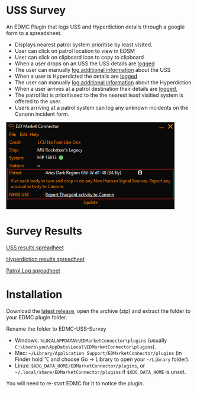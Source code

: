 # USS Survey 
An EDMC Plugin that logs USS and Hyperdiction details through a google form to a spreadsheet.

* Displays nearest patrol system prioritise by least visited.
* User can click on patrol location to view in EDSM
* User can click on clipboard icon to copy to clipboard
* When a user drops on an USS the USS details are [logged](https://docs.google.com/spreadsheets/d/1_LsPtmXS7aUGYTJ-OomdE4gsYqkrYsmS7qzSpIUhQ4s/edit?usp=sharing)
* The user can manually [log additional information](https://docs.google.com/spreadsheets/d/1IA3HxotFUXh9qJi3v-wtcenvMF-znamfQ8JtNJbiZdo/edit#gid=1466834969) about the USS
* When a user is Hyperdicted the details are [logged](https://docs.google.com/spreadsheets/d/1grRDdXb6-6W1oxAVzPvvqTQDiVuExqAnvR97Q7cvrMA/edit?usp=sharing)
* The user can manually [log additional information](https://docs.google.com/spreadsheets/d/1IA3HxotFUXh9qJi3v-wtcenvMF-znamfQ8JtNJbiZdo/edit#gid=1466834969) about the Hyperdiction
* When a user arrives at a patrol destination their details are [logged.](https://docs.google.com/spreadsheets/d/1zlSh5fHg2ZM9fdLE4xl_GlPX0b0BFpbxarvKhRMUMi0/edit?usp=sharing)
* The patrol list is prioritissed to the the nearest least visitied system is offered to the user.
* Users arriving at a patrol system can log any unknown incidents on the Canonn incident form. 


![Screenshot](screenshot.png)

# Survey Results

[USS results spreadheet](https://docs.google.com/spreadsheets/d/1_LsPtmXS7aUGYTJ-OomdE4gsYqkrYsmS7qzSpIUhQ4s/edit?usp=sharing)

[Hyperdiction results spreadheet](https://docs.google.com/spreadsheets/d/1grRDdXb6-6W1oxAVzPvvqTQDiVuExqAnvR97Q7cvrMA/edit?usp=sharing)

[Patrol Log spreadheet](https://docs.google.com/spreadsheets/d/1zlSh5fHg2ZM9fdLE4xl_GlPX0b0BFpbxarvKhRMUMi0/edit?usp=sharing)


# Installation
Download the [latest release](https://github.com/NoFoolLikeOne/EDMC-USS-Survey/releases/download/2_3/EDMC-USS-Survey.zip), open the archive (zip) and extract the folder  to your EDMC plugin folder.

Rename the folder to EDMC-USS-Survey

* Windows: `%LOCALAPPDATA%\EDMarketConnector\plugins` (usually `C:\Users\you\AppData\Local\EDMarketConnector\plugins`).
* Mac: `~/Library/Application Support/EDMarketConnector/plugins` (in Finder hold ⌥ and choose Go &rarr; Library to open your `~/Library` folder).
* Linux: `$XDG_DATA_HOME/EDMarketConnector/plugins`, or `~/.local/share/EDMarketConnector/plugins` if `$XDG_DATA_HOME` is unset.

You will need to re-start EDMC for it to notice the plugin.

